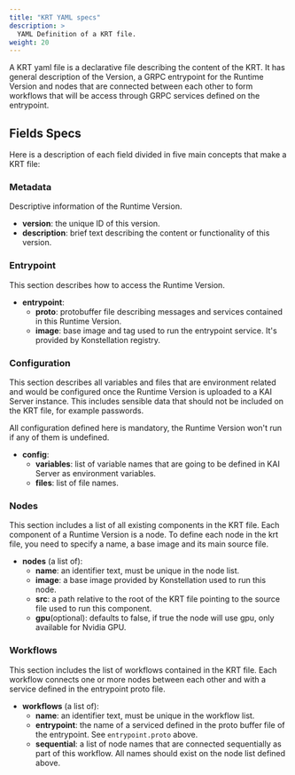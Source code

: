 ```yaml
---
title: "KRT YAML specs"
description: >
  YAML Definition of a KRT file.
weight: 20
---
```


A KRT yaml file is a declarative file describing the content of the KRT.
It has general description of the Version, a GRPC entrypoint for the Runtime Version and
nodes that are connected between each other to form workflows that will be access through GRPC services defined on the entrypoint.  

## Fields Specs

Here is a description of each field divided in five main concepts that make a KRT file:

### Metadata

Descriptive information of the Runtime Version.

- **version**: the unique ID of this version.
- **description**: brief text describing the content or functionality of this version.

### Entrypoint

This section describes how to access the Runtime Version.

- **entrypoint**:
  - **proto**: protobuffer file describing messages and services contained in this Runtime Version.
  - **image**: base image and tag used to run the entrypoint service. It's provided by Konstellation registry.

### Configuration

This section describes all variables and files that are environment related and would be configured
once the Runtime Version is uploaded to a KAI Server instance. This includes sensible data that should not
be included on the KRT file, for example passwords.

All configuration defined here is mandatory, the Runtime Version won't run if any of them is undefined.

- **config**:
  - **variables**: list of variable names that are going to be defined in KAI Server as environment variables.
  - **files**: list of file names.

### Nodes

This section includes a list of all existing components in the KRT file. Each component of a Runtime Version is a node.
To define each node in the krt file, you need to specify a name, a base image and its main source file.

- **nodes** (a list of):
  - **name**: an identifier text, must be unique in the node list.
  - **image**: a base image provided by Konstellation used to run this node.
  - **src**: a path relative to the root of the KRT file pointing to the source file used to run this component.
  - **gpu**(optional): defaults to false, if true the node will use gpu, only available for Nvidia GPU.

### Workflows

This section includes the list of workflows contained in the KRT file. Each workflow connects one or more nodes between
each other and with a service defined in the entrypoint proto file.

- **workflows** (a list of):
  - **name**: an identifier text, must be unique in the workflow list.
  - **entrypoint**: the name of a serviced defined in the proto buffer file of the entrypoint. See `entrypoint.proto` above.
  - **sequential**: a list of node names that are connected sequentially as part of this workflow. All names should
   exist on the node list defined above.
